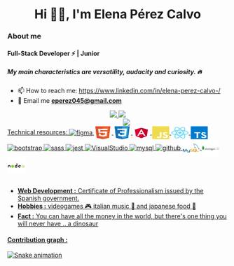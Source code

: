 <h1 align="center">Hi 👋🏻, I'm Elena Pérez Calvo</h1>


### About me
#### Full-Stack Developer :zap: | Junior 
##### My main characteristics are versatility, audacity and curiosity. :fire: 
- 📫 How to reach me: https://www.linkedin.com/in/elena-perez-calvo-/
- :email: Email me **eperez045@gmail.com**
<div align="center">
  <a href="https://github.com/eperez045">
  <img height="180em" src="https://github-readme-stats.vercel.app/api?username=eperez045&show_icons=true&theme=dracula&include_all_commits=true&count_private=true"/>
  <img height="180em" src="https://github-readme-stats.vercel.app/api/top-langs/?username=eperez045&layout=compact&langs_count=16&theme=dracula&include_all_commits=truecount_private=true"/>
</div>

<img src="https://media.giphy.com/media/CuuSHzuc0O166MRfjt/giphy.gif" width="240" align='right'/>

 <div style="display: inline_block"><br>
  Technical resources:
  <img align="center" alt="figma" height="30" width="40" src="https://user-images.githubusercontent.com/104316263/211383383-6f553cfd-3f3b-4c49-83aa-f200dbb4d3ed.png">
  <img align="center" alt="HTML" height="30" width="40" src="https://raw.githubusercontent.com/devicons/devicon/master/icons/html5/html5-original.svg">
  <img align="center" alt="CSS" height="30" width="40" src="https://raw.githubusercontent.com/devicons/devicon/master/icons/css3/css3-original.svg">
  <img align="center" alt="Angular" height="30" width="40" src="https://raw.githubusercontent.com/github/explore/master/topics/angular/angular.png">
  <img align="center" alt="Js" height="30" width="40" src="https://raw.githubusercontent.com/devicons/devicon/master/icons/javascript/javascript-plain.svg">
  <img align="center" alt="React" height="30" width="40" src="https://raw.githubusercontent.com/devicons/devicon/master/icons/react/react-original.svg">
  <img align="center" alt="Ts" height="30" width="40" src="https://raw.githubusercontent.com/devicons/devicon/master/icons/typescript/typescript-plain.svg"> 
  <img align="center" alt="bootstrap" height="30" width="40" src="https://user-images.githubusercontent.com/104316263/211382094-f8a45e06-0a54-485f-a359-330a1a9f3717.png">
  <img align="center" alt="sass" height="30" width="40" src="https://user-images.githubusercontent.com/104316263/211382253-5a97c30f-a062-4d3a-8725-46e0d280e171.png">
  <img align="center" alt="jest" height="30" width="40" src="https://seeklogo.com/images/J/jest-logo-F9901EBBF7-seeklogo.com.png">
  <img align="center" alt="VisualStudio" height="30" width="40" src="https://upload.wikimedia.org/wikipedia/commons/thumb/9/9a/Visual_Studio_Code_1.35_icon.svg/768px-Visual_Studio_Code_1.35_icon.svg.png?20210804221519">
  <img align="center" alt="mysql" height="30" width="40" src="https://user-images.githubusercontent.com/104316263/211383264-c948febc-d97b-4979-8a1c-e8fe066b5f7c.png">
  <img align="center" alt="github" height="30" width="40" src="https://user-images.githubusercontent.com/104316263/211384075-19b5ff1b-b99c-42c2-8829-4f68a193a762.png">
  <img align="center" alt="mysql" width="40" height="40" src="https://raw.githubusercontent.com/devicons/devicon/master/icons/mysql/mysql-original-wordmark.svg" /> 
   <img align="center" alt="mongoDB" width="40" height="40" src="https://raw.githubusercontent.com/github/explore/master/topics/mongodb/mongodb.png" /> 
   <img align="center" alt="nodejs" width="40" height="40" src="https://raw.githubusercontent.com/devicons/devicon/master/icons/nodejs/nodejs-original-wordmark.svg" /> 

</div>

##
  
-  **Web Development :** Certificate of Professionalism issued by the Spanish government.
-  **Hobbies :** videogames :video_game: italian music :minidisc: and japanese food  :sushi:
-  **Fact :** You can have all the money in the world, but there's one thing you will never have .. a dinosaur

<h4>Contribution graph :</h4> 
  
 ![Snake animation](https://github.com/eperez045/eperez045/blob/output/github-contribution-grid-snake.svg)

